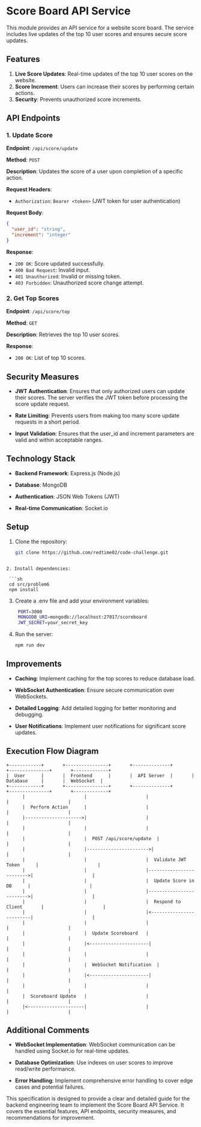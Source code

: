 # Score Board API Service

This module provides an API service for a website score board. The service includes live updates of the top 10 user scores and ensures secure score updates.

## Features

1. **Live Score Updates**: Real-time updates of the top 10 user scores on the website.
2. **Score Increment**: Users can increase their scores by performing certain actions.
3. **Security**: Prevents unauthorized score increments.

## API Endpoints

### 1. Update Score

**Endpoint**: `/api/score/update`

**Method**: `POST`

**Description**: Updates the score of a user upon completion of a specific action.

**Request Headers**:

- `Authorization`: `Bearer <token>` (JWT token for user authentication)

**Request Body**:

````json
{
  "user_id": "string",
  "increment": "integer"
}
````

**Response**:
- `200 OK`: Score updated successfully.
- `400 Bad Request`: Invalid input.
- `401 Unauthorized`: Invalid or missing token.
- `403 Forbidden`: Unauthorized score change attempt.

### 2. Get Top Scores

**Endpoint**: `/api/score/top`

**Method**: `GET`

**Description**: Retrieves the top 10 user scores.

**Response**:
- `200 OK`: List of top 10 scores.

## Security Measures

- **JWT Authentication**: Ensures that only authorized users can update their scores. The server verifies the JWT token before processing the score update request.

- **Rate Limiting**: Prevents users from making too many score update requests in a short period.

- **Input Validation**: Ensures that the user_id and increment parameters are valid and within acceptable ranges.

## Technology Stack

- **Backend Framework**: Express.js (Node.js)

- **Database**: MongoDB

- **Authentication**: JSON Web Tokens (JWT)

- **Real-time Communication**: Socket.io

## Setup

1. Clone the repository:

   ```sh
   git clone https://github.com/redtime02/code-challenge.git
  ```

2. Install dependencies:

   ```sh
   cd src/problem6
   npm install
   ```

3. Create a .env file and add your environment variables:

   ```sh
    PORT=3000
    MONGODB_URI=mongodb://localhost:27017/scoreboard
    JWT_SECRET=your_secret_key
   ```

4. Run the server:

   ```sh
   npm run dev
   ```

## Improvements

- **Caching**: Implement caching for the top scores to reduce database load.

- **WebSocket Authentication**: Ensure secure communication over WebSockets.

- **Detailed Logging**: Add detailed logging for better monitoring and debugging.

- **User Notifications**: Implement user notifications for significant score updates.

## Execution Flow Diagram

```plaintext
+------------+       +----------------+       +--------------+       +---------------+       +-------------+
|  User      |       |  Frontend      |       |  API Server  |       |  Database     |       |  WebSocket  |
+------------+       +----------------+       +--------------+       +---------------+       +-------------+
      |                      |                      |                        |                      |
      |  Perform Action      |                      |                        |                      |
      |--------------------->|                      |                        |                      |
      |                      |                      |                        |                      |
      |                      |  POST /api/score/update  |                        |                      |
      |                      |----------------------->|                        |                      |
      |                      |                      |  Validate JWT Token      |                      |
      |                      |                      |------------------------->|                      |
      |                      |                      |  Update Score in DB      |                      |
      |                      |                      |------------------------->|                      |
      |                      |                      |  Respond to Client       |                      |
      |                      |                      |<-------------------------|                      |
      |                      |                      |                        |                      |
      |                      |  Update Scoreboard   |                        |                      |
      |                      |<----------------------|                        |                      |
      |                      |                      |                        |                      |
      |                      |  WebSocket Notification  |                        |                      |
      |                      |<----------------------|                        |                      |
      |                      |                      |                        |                      |
      |  Scoreboard Update   |                      |                        |                      |
      |<---------------------|                      |                        |                      |
```

## Additional Comments

- **WebSocket Implementation**: WebSocket communication can be handled using Socket.io for real-time updates.

- **Database Optimization**: Use indexes on user scores to improve read/write performance.

- **Error Handling**: Implement comprehensive error handling to cover edge cases and potential failures.

This specification is designed to provide a clear and detailed guide for the backend engineering team to implement the Score Board API Service. It covers the essential features, API endpoints, security measures, and recommendations for improvement.
